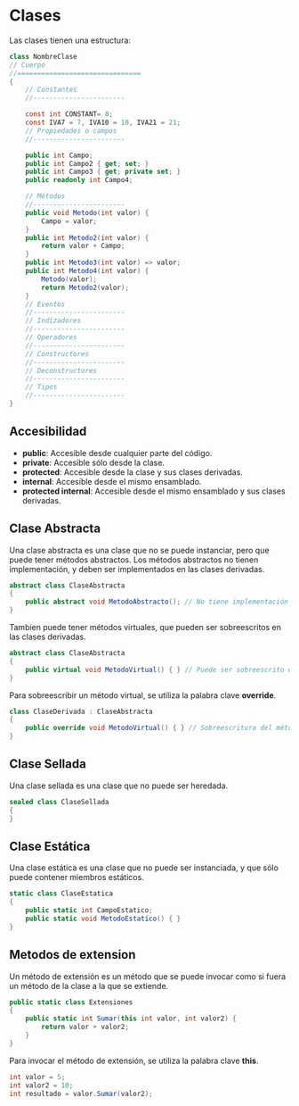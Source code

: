 Clases
=================

Las clases tienen una estructura:

```csharp
class NombreClase
// Cuerpo
//===============================
{
    // Constantes
    //-----------------------

    const int CONSTANT= 0;
    const IVA7 = 7, IVA10 = 10, IVA21 = 21;
    // Propiedades o campos
    //-----------------------

    public int Campo;
    public int Campo2 { get; set; }
    public int Campo3 { get; private set; }
    public readonly int Campo4;

    // Métodos
    //-----------------------
    public void Metodo(int valor) {
        Campo = valor;
    }
    public int Metodo2(int valor) {
        return valor + Campo;
    }
    public int Metodo3(int valor) => valor;
    public int Metodo4(int valor) {
        Metodo(valor);
        return Metodo2(valor);
    }
    // Eventos
    //-----------------------
    // Indizadores
    //-----------------------
    // Operadores
    //-----------------------
    // Constructores
    //-----------------------
    // Deconstructores
    //-----------------------
    // Tipos
    //-----------------------
}
```

Accesibilidad
-----------------------

* **public**: Accesible desde cualquier parte del código.
* **private**: Accesible sólo desde la clase.
* **protected**: Accesible desde la clase y sus clases derivadas.
* **internal**: Accesible desde el mismo ensamblado.
* **protected internal**: Accesible desde el mismo ensamblado y sus clases derivadas.

Clase Abstracta
-----------------------

Una clase abstracta es una clase que no se puede instanciar, pero que puede tener métodos abstractos. Los métodos abstractos no tienen implementación, y deben ser implementados en las clases derivadas.

```csharp
abstract class ClaseAbstracta
{
    public abstract void MetodoAbstracto(); // No tiene implementación y debe ser implementado en las clases derivadas.
}
```

Tambien puede tener métodos virtuales, que pueden ser sobreescritos en las clases derivadas.

```csharp
abstract class ClaseAbstracta
{
    public virtual void MetodoVirtual() { } // Puede ser sobreescrito en las clases derivadas.
}
```

Para sobreescribir un método virtual, se utiliza la palabra clave **override**.

```csharp
class ClaseDerivada : ClaseAbstracta
{
    public override void MetodoVirtual() { } // Sobreescritura del método virtual.
}
```

Clase Sellada
-----------------------

Una clase sellada es una clase que no puede ser heredada.

```csharp
sealed class ClaseSellada
{
}
```

Clase Estática
-----------------------

Una clase estática es una clase que no puede ser instanciada, y que sólo puede contener miembros estáticos.

```csharp   
static class ClaseEstatica
{
    public static int CampoEstatico;
    public static void MetodoEstatico() { }
}
```


Metodos de extension
-----------------------

Un método de extensión es un método que se puede invocar como si fuera un método de la clase a la que se extiende.

```csharp
public static class Extensiones
{
    public static int Sumar(this int valor, int valor2) {
        return valor + valor2;
    }
}
```

Para invocar el método de extensión, se utiliza la palabra clave **this**.

```csharp
int valor = 5;
int valor2 = 10;
int resultado = valor.Sumar(valor2);
```




